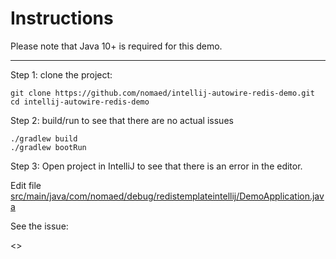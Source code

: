 # Instructions

Please note that Java 10+ is required for this demo.

---

Step 1: clone the project:

```
git clone https://github.com/nomaed/intellij-autowire-redis-demo.git
cd intellij-autowire-redis-demo
```

Step 2: build/run to see that there are no actual issues

```
./gradlew build
./gradlew bootRun
```

Step 3: Open project in IntelliJ to see that there is an error in the editor.

Edit file [src/main/java/com/nomaed/debug/redistemplateintellij/DemoApplication.java](https://github.com/nomaed/intellij-autowire-redis-demo/blob/master/src/main/java/com/nomaed/debug/redistemplateintellij/DemoApplication.java#L20)

See the issue:

<<img here>>